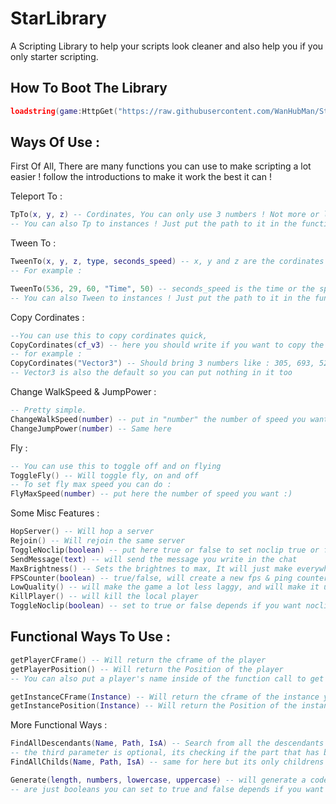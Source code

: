 # StarLibrary
A Scripting Library to help your scripts look cleaner and also help you if you only starter scripting.

## How To Boot The Library
```lua
loadstring(game:HttpGet("https://raw.githubusercontent.com/WanHubMan/StarLibrary/main/Code"))()
```

## Ways Of Use :
First Of All, There are many functions you can use to make scripting a lot easier ! follow the introductions to make it work the best it can !

Teleport To :
```lua
TpTo(x, y, z) -- Cordinates, You can only use 3 numbers ! Not more or less or it will bring an error !
-- You can also Tp to instances ! Just put the path to it in the function and thats it!
```

Tween To :
```lua
TweenTo(x, y, z, type, seconds_speed) -- x, y and z are the cordinates and types are "Time" and "Speed",
-- For example :

TweenTo(536, 29, 60, "Time", 50) -- seconds_speed is the time or the speed, depends on what type you selected !
-- You can also Tween to instances ! Just put the path to it in the function and thats it!
```

Copy Cordinates :
```lua
--You can use this to copy cordinates quick,
CopyCordinates(cf_v3) -- here you should write if you want to copy the whole "CFrame" number or "Vector3"!
-- for example :
CopyCordinates("Vector3") -- Should bring 3 numbers like : 305, 693, 52
-- Vector3 is also the default so you can put nothing in it too
```

Change WalkSpeed & JumpPower :
```lua
-- Pretty simple.
ChangeWalkSpeed(number) -- put in "number" the number of speed you want to change to
ChangeJumpPower(number) -- Same here
```

Fly :
```lua
-- You can use this to toggle off and on flying
ToggleFly() -- Will toggle fly, on and off 
-- To set fly max speed you can do :
FlyMaxSpeed(number) -- put here the number of speed you want :)
```
Some Misc Features :
```lua
HopServer() -- Will hop a server 
Rejoin() -- Will rejoin the same server
ToggleNoclip(boolean) -- put here true or false to set noclip true or false
SendMessage(text) -- will send the message you write in the chat
MaxBrightness() -- Sets the brightnes to max, It will just make everywhere dark to not dark
FPSCounter(boolean) -- true/false, will create a new fps & ping counter on the screen, you can disable it and enable it always
LowQuality() -- will make the game a lot less laggy, and will make it ugly af
KillPlayer() -- will kill the local player
ToggleNoclip(boolean) -- set to true or false depends if you want noclip on or off
```

## Functional Ways To Use :

```lua
getPlayerCFrame() -- Will return the cframe of the player
getPlayerPosition() -- Will return the Position of the player
-- You can also put a player's name inside of the function call to get his cframe, leave empty if you want the local player

getInstanceCFrame(Instance) -- Will return the cframe of the instance you put inside of the function call
getInstancePosition(Instance) -- Will return the Position of the instance you put inside of the function call
```

More Functional Ways :
```lua
FindAllDescendants(Name, Path, IsA) -- Search from all the descendants from the path you selected to find the object that you selected the name of,
-- the third parameter is optional, its checking if the part that has been found is a "Part", "Text", "Model" or "Animation".
FindAllChilds(Name, Path, IsA) -- same for here but its only childrens
```

```lua
Generate(length, numbers, lowercase, uppercase) -- will generate a code, length is how long you want the code to be. numbers, lowercase and uppercase
-- are just booleans you can set to true and false depends if you want it in the code you are generating, you can skip that if you want all.
```
